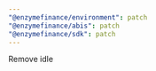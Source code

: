 ```yaml
---
"@enzymefinance/environment": patch
"@enzymefinance/abis": patch
"@enzymefinance/sdk": patch
---
```


Remove idle
